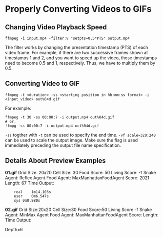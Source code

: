 # Properly Converting Videos to GIFs

## Changing Video Playback Speed

    ffmpeg -i input.mp4 -filter:v "setpts=0.5*PTS" output.mp4

The filter works by changing the presentation timestamp (PTS) of each video frame. For example, if there are two successive frames shown at timestamps 1 and 2, and you want to speed up the video, those timestamps need to become 0.5 and 1, respectively. Thus, we have to multiply them by 0.5.


## Converting Video to GIF

    ffmpeg -t <duration> -ss <starting position in hh:mm:ss format> -i <input_video> out%04d.gif

For example:

    ffmpeg -t 30 -ss 00:00:7 -i output.mp4 out%04d.gif
    # or,
    ffmpg -ss 00:00:7 -i output.mp4 out%04d.gif

`-ss` togther with `-t` can be used to specify the end time.
`-vf scale=320:240` can be used to scale the output image. Make sure the flag is used immediately preceding the output file name specification.

## Details About Preview Examples

**01.gif**
Grid Size: 20x20
Cell Size: 30
Food Score: 50
Living Score: -1
Snake Agent: Reflex Agent
Food Agent: MaxManhattanFoodAgent
Score: 2021
Length: 67
Time Output:
```
    real    1m14.105s
    user    0m6.547s
    sys 0m0.980s
```

**02.gif**
Grid Size:20x20
Cell Size:30
Food Score:50
Living Score:-1
Snake Agent: MinMax Agent
Food Agent: MaxManhattanFoodAgent
Score:
Length:
Time Output:



Depth=6
